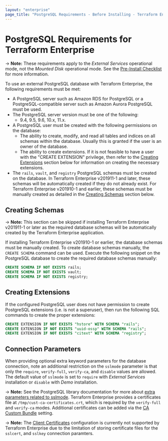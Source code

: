 ```yaml
---
layout: "enterprise"
page_title: "PostgreSQL Requirements - Before Installing - Terraform Enterprise"
---
```


# PostgreSQL Requirements for Terraform Enterprise

-> **Note:** These requirements apply to the *External Services* operational mode, not the *Mounted Disk* operational mode. See the [Pre-Install Checklist](./index.html) for more information.

To use an external PostgreSQL database with Terraform Enterprise, the following
requirements must be met:

* A PostgreSQL server such as Amazon RDS for PostgreSQL or a PostgreSQL-compatible server such as Amazon Aurora PostgreSQL must be used.
* The PostgreSQL server version must be one of the following:
  * 9.4, 9.5, 9.6, 10.x, 11.x.
* A PostgreSQL user must be created with the following permissions on the database:
  * The ability to create, modify, and read all tables and indices on all schemas within the database. Usually this is granted if the user is an owner of the database.
  * The ability to create extensions. If it is not feasible to have a user with the "CREATE EXTENSION" privilege, then refer to the [Creating Extensions](#creating-extensions) section below for information on creating the necessary extensions.
* The `rails`, `vault`, and `registry` PostgreSQL schemas must be created on the database. In Terraform Enterprise v201911-1 and later, these schemas will be automatically created if they do not already exist. For Terraform Enterprise v201910-1 and earlier, these schemas must be manually created as detailed in the [Creating Schemas](#creating-schemas) section below.

## Creating Schemas

-> **Note:** This section can be skipped if installing Terraform Enterprise v201911-1 or later as the required database schemas will be automatically created by the Terraform Enterprise application.

If installing Terraform Enterprise v201910-1 or earlier, the database schemas
must be manually created. To create database schemas manually, the
`CREATE SCHEMA` command can be used. Execute the following snippet on the
PostgreSQL database to create the required database schemas manually:

```sql
CREATE SCHEMA IF NOT EXISTS rails;
CREATE SCHEMA IF NOT EXISTS vault;
CREATE SCHEMA IF NOT EXISTS registry;
```

## Creating Extensions

If the configured PostgreSQL user does not have permission to create PostgreSQL extensions
(i.e. is not a superuser), then run the following SQL commands to create the proper extensions:

```sql
CREATE EXTENSION IF NOT EXISTS "hstore" WITH SCHEMA "rails";
CREATE EXTENSION IF NOT EXISTS "uuid-ossp" WITH SCHEMA "rails";
CREATE EXTENSION IF NOT EXISTS "citext" WITH SCHEMA "registry";
```

## Connection Parameters

When providing optional extra keyword parameters for the database connection,
note an additional restriction on the `sslmode` parameter is that only the
`require`, `verify-full`, `verify-ca`, and `disable` values are allowed. The default value of `sslmode` is set to `require` with _External Services_ installation or `disable` with *Demo* installation.

-> **Note:** See the PostgreSQL library documentation for more about [extra parameters related to sslmode](https://www.postgresql.org/docs/9.6/libpq-ssl.html). Terraform Enterprise provides a certificates file at `/tmp/cust-ca-certificates.crt`, which is required by the `verify-full` and `verify-ca` modes. Additional certificates can be added via the [CA Custom Bundle](../install/installer.html#certificate-authority-ca-bundle) setting.

-> **Note:** The [Client Certificates](https://www.postgresql.org/docs/9.6/libpq-ssl.html) configuration is currently not supported by Terraform Enterprise due to the limitation of storing certificate files for the `sslcert`, and `sslkey` connection paramters.